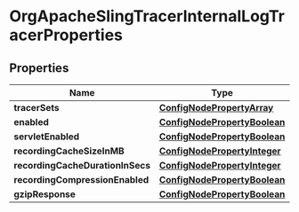 

# OrgApacheSlingTracerInternalLogTracerProperties

## Properties

Name | Type | Description | Notes
------------ | ------------- | ------------- | -------------
**tracerSets** | [**ConfigNodePropertyArray**](ConfigNodePropertyArray.md) |  |  [optional]
**enabled** | [**ConfigNodePropertyBoolean**](ConfigNodePropertyBoolean.md) |  |  [optional]
**servletEnabled** | [**ConfigNodePropertyBoolean**](ConfigNodePropertyBoolean.md) |  |  [optional]
**recordingCacheSizeInMB** | [**ConfigNodePropertyInteger**](ConfigNodePropertyInteger.md) |  |  [optional]
**recordingCacheDurationInSecs** | [**ConfigNodePropertyInteger**](ConfigNodePropertyInteger.md) |  |  [optional]
**recordingCompressionEnabled** | [**ConfigNodePropertyBoolean**](ConfigNodePropertyBoolean.md) |  |  [optional]
**gzipResponse** | [**ConfigNodePropertyBoolean**](ConfigNodePropertyBoolean.md) |  |  [optional]



